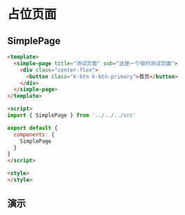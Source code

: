 # 占位页面

## SimplePage

```html
<template>
  <simple-page title="测试页面" sub="这是一个临时测试页面">
    <div class="center-flex">
      <button class="k-btn k-btn-primary">首页</button>
    </div>
  </simple-page>
</template>

<script>
import { SimplePage } from '../../../src'

export default {
  components: {
    SimplePage
  }
}
</script>

<style>
</style>

```

## 演示
<simple-page />